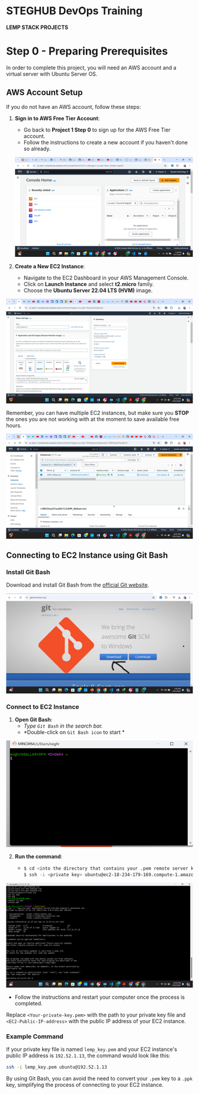 # STEGHUB DevOps Training
**LEMP STACK PROJECTS**

# Step 0 - Preparing Prerequisites

In order to complete this project, you will need an AWS account and a virtual server with Ubuntu Server OS.

## AWS Account Setup

If you do not have an AWS account, follow these steps:

1. **Sign in to AWS Free Tier Account**:
   - Go back to **Project 1 Step 0** to sign up for the AWS Free Tier account.
   - Follow the instructions to create a new account if you haven't done so already.
  
    ![AWS](<AWS HOME.png>)

2. **Create a New EC2 Instance**:
   - Navigate to the EC2 Dashboard in your AWS Management Console.
   - Click on **Launch Instance** and select **t2.micro** family.
   - Choose the **Ubuntu Server 22.04 LTS (HVM)** image.

![lemp_server](<lemp server.png>)

   Remember, you can have multiple EC2 instances, but make sure you **STOP** the ones you are not working with at the moment to save available free hours.

![alt text](<lemp initializing.png>)

## Connecting to EC2 Instance using Git Bash

### Install Git Bash

Download and install Git Bash from the [official Git website](https://gitforwindows.org/).

![alt text](<git download.png>)

### Connect to EC2 Instance


1. **Open Git Bash**:
   - *Type `Git Bash` in the search bar.*
   - *Double-click on `Git Bash icon` to start *

![git](gitbash-launched.png)

2. **Run the command**:
   - ```bash
     $ cd <into the directory that contains your .pem remote server key>
     $ ssh -i <private key> ubuntu@ec2-18-234-179-169.compute-1.amazonaws.com
     ```
  ![gitbash](<git bash Ubuntu ssh.png>)   
   - Follow the instructions and restart your computer once the process is completed.
  

Replace `<Your-private-key.pem>` with the path to your private key file and `<EC2-Public-IP-address>` with the public IP address of your EC2 instance.

### Example Command

If your private key file is named `lemp_key.pem` and your EC2 instance's public IP address is `192.52.1.13`, the command would look like this:

```sh
ssh -i lemp_key.pem ubuntu@192.52.1.13
```

By using Git Bash, you can avoid the need to convert your `.pem` key to a `.ppk` key, simplifying the process of connecting to your EC2 instance.